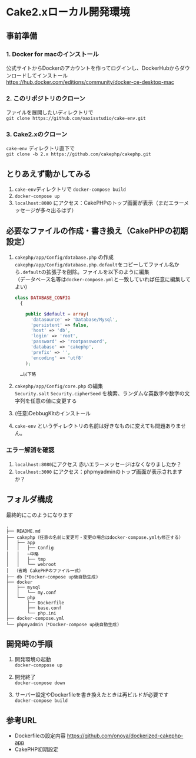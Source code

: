 # Cake2.xローカル開発環境

## 事前準備

### 1. Docker for macのインストール

公式サイトからDockerのアカウントを作ってログインし、DockerHubからダウンロードしてインストール  
https://hub.docker.com/editions/community/docker-ce-desktop-mac

### 2. このリポジトリのクローン

ファイルを展開したいディレクトリで  
`git clone https://github.com/oaxisstudio/cake-env.git`

### 3. Cake2.xのクローン

`cake-env` ディレクトリ直下で  
`git clone -b 2.x https://github.com/cakephp/cakephp.git`

## とりあえず動かしてみる

1. `cake-env`ディレクトリで `docker-compose build`
2. `docker-compose up`
3. `localhost:8080` にアクセス：CakePHPのトップ画面が表示（まだエラーメッセージが多々出るはず）

## 必要なファイルの作成・書き換え（CakePHPの初期設定）

1. `cakephp/app/Config/database.php` の作成  
  `cakephp/app/Config/database.php.default`をコピーしてファイル名から`.default`の拡張子を削除。ファイルを以下のように編集  
  （データベース名等は`docker-compose.yml`と一致していれば任意に編集してよい)

    ```php
    class DATABASE_CONFIG
      {

        public $default = array(
          'datasource' => 'Database/Mysql',
          'persistent' => false,
          'host' => 'db',
          'login' => 'root',
          'password' => 'rootpassword',
          'database' => 'cakephp',
          'prefix' => '',
          'encoding' => 'utf8'
        );

      …以下略
    ```

2. `cakephp/app/Config/core.php` の編集  
`Security.salt` `Security.cipherSeed` を検索、ランダムな英数字や数字の文字列を任意の値に変更する

3. (任意)DebbugKitのインストール

4. `cake-env` というディレクトリの名前は好きなものに変えても問題ありません。

### エラー解消を確認

1. `localhost:8080`にアクセス 赤いエラーメッセージはなくなりましたか？
2. `localhost:3000` にアクセス：phpmyadminのトップ画面が表示されますか？

## フォルダ構成

最終的にこのようになります

```text
.
├── README.md
├── cakephp（任意の名前に変更可・変更の場合はdocker-compose.ymlも修正する）
│   ├── app
│   │   ├── Config
│   │   ~中略
│   │   ├── tmp
│   │   └── webroot
│  （省略 CakePHPのファイル一式）
├── db（*Docker-compose up後自動生成)
├── docker
│   ├── mysql
│   │   └── my.conf
│   └── php
│       ├── Dockerfile
│       ├── base.conf
│       └── php.ini
├── docker-compose.yml
└── phpmyadmin（*Docker-compose up後自動生成)
```

## 開発時の手順

1. 開発環境の起動  
  `docker-comppose up`

2. 開発終了  
  `docker-compose down`

3. サーバー設定やDockerfileを書き換えたときは再ビルドが必要です  
  `docker-compose build`

## 参考URL

- Dockerfileの設定内容
   https://github.com/onoya/dockerized-cakephp-app
- CakePHP初期設定
  